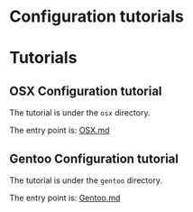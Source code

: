 # Configuration tutorials

# Tutorials

## OSX Configuration tutorial

The tutorial is under the `osx` directory.

The entry point is: [OSX.md](./osx/osx.md)

## Gentoo Configuration tutorial

The tutorial is under the `gentoo` directory.

The entry point is: [Gentoo.md](./gentoo/gentoo.md)

